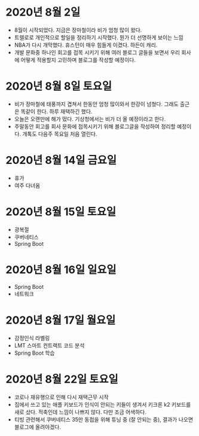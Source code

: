 
# 2020년 8월 2일

- 8월이 시작되었다. 지금은 장마철이라 비가 엄청 많이 왔다.
- 트렐로로 개인적으로 할일을 정리하기 시작했다. 뭔가 더 선명하게 보이는 느낌
- NBA가 다시 개막했다. 휴스턴이 매우 힘들게 이겼다. 하든이 캐리.
- 개발 문화중 하나인 회고를 접목 시키기 위해 여러 블로그 글들을 보면서 우리 회사에 어떻게 적용할지 고민하며 블로그를 작성할 예정이다.

# 2020년 8월 8일 토요일

- 비가 장마철에 태풍까지 겹쳐서 한동안 엄청 많이와서 한강이 넘쳤다. 그래도 출근은 똑같이 한다. 하루 재택하긴 했다.
- 오늘은 오랜만에 해가 떴다. 기상청에서는 비가 더 올 예정이라고 한다.
- 주말동안 회고를 회사 문화에 접목시키기 위해 블로그글을 작성하여 정리할 예정이다. 개톡도 다음주 목요일 처음 열린다.

# 2020년 8월 14일 금요일

- 휴가
- 여주 다녀옴

# 2020년 8월 15일 토요일

- 광복절 
- 쿠버네티스
- Spring Boot

# 2020년 8월 16일 일요일

- Spring Boot
- 네트워크

# 2020년 8월 17일 월요일

- 감정인식 라벨링
- LMT 스마트 컨트랙트 코드 분석
- Spring Boot 학습

# 2020년 8월 22일 토요일

- 코로나 재유행으로 인해 다시 재택근무 시작
- 집에서 쓰고 있는 애플 키보드가 인식이 안되는 키들이 생겨서 키크론 k2 키보드를 새로 샀다. 
적축인데 느낌이 나쁘지 않다. 다만 조금 어색하다. 
- 티빙 관련해서 쿠버네티스 35만 동접을 위해 튜닝 중 (잘 안되는 중), 결과가 나오면 블로그에 올려야겠다.
 
